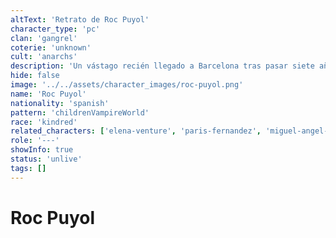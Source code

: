```yaml
---
altText: 'Retrato de Roc Puyol'
character_type: 'pc'
clan: 'gangrel'
coterie: 'unknown'
cult: 'anarchs'
description: 'Un vástago recién llegado a Barcelona tras pasar siete años aislado en los Balcanes con su Sire. Acompañado siempre por su fiel perro Tau, posee la singular capacidad de comunicarse con los animales. Su inexperiencia en la política vampírica contrasta con su determinación.'
hide: false
image: '../../assets/character_images/roc-puyol.png'
name: 'Roc Puyol'
nationality: 'spanish'
pattern: 'childrenVampireWorld'
race: 'kindred'
related_characters: ['elena-venture', 'paris-fernandez', 'miguel-angel-zabaleta', 'ezequiel-medina']
role: '---'
showInfo: true
status: 'unlive'
tags: []
---
```


# Roc Puyol
